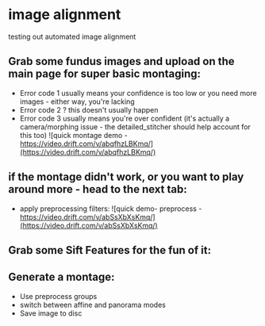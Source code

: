 # image alignment
testing out automated image alignment


## Grab some fundus images and upload on the main page for super basic montaging:
 - Error code 1 usually means your confidence is too low or you need more images - either way, you're lacking
 - Error code 2 ?  this doesn't usually happen
 - Error code 3 usually means you're over confident (it's actually a camera/morphing issue - the detailed_stitcher should help account for this too)
 ![quick montage demo - https://video.drift.com/v/abqfhzLBKmq/](https://video.drift.com/v/abqfhzLBKmq/)


## if the montage didn't work, or you want to play around more - head to the next tab:
 - apply preprocessing filters:
 ![quick demo- preprocess - https://video.drift.com/v/abSsXbXsKmq/](https://video.drift.com/v/abSsXbXsKmq/)
 
## Grab some Sift Features for the fun of it:


## Generate a montage:
 - Use preprocess groups
 - switch between affine and panorama modes
 - Save image to disc
